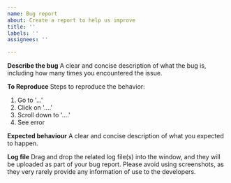 ```yaml
---
name: Bug report
about: Create a report to help us improve
title: ''
labels: ''
assignees: ''

---
```


**Describe the bug**
A clear and concise description of what the bug is, including how many times you encountered the issue.

**To Reproduce**
Steps to reproduce the behavior:
1. Go to '...'
2. Click on '....'
3. Scroll down to '....'
4. See error

**Expected behaviour**
A clear and concise description of what you expected to happen.

**Log file**
Drag and drop the related log file(s) into the window, and they will be uploaded as part of your bug report. Please avoid using screenshots, as they very rarely provide any information of use to the developers.
